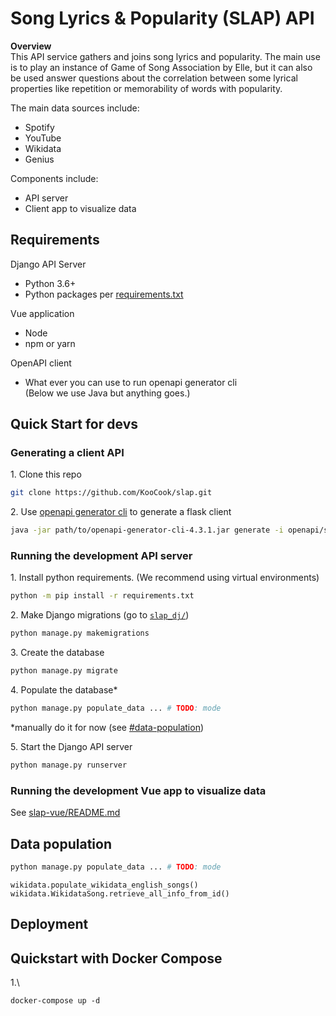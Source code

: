 # Song Lyrics & Popularity (SLAP) API

**Overview**  
This API service gathers and joins song lyrics and popularity.
The main use is to play an instance of Game of Song Association by Elle,
but it can also be used answer questions about the correlation between
some lyrical properties like repetition or memorability of words with popularity.

The main data sources include:
- Spotify
- YouTube
- Wikidata
- Genius

Components include:
- API server
- Client app to visualize data

## Requirements

Django API Server

- Python 3.6+
- Python packages per [requirements.txt](requirements.txt)

Vue application
 
- Node
- npm or yarn

OpenAPI client

- What ever you can use to run openapi generator cli  
  (Below we use Java but anything goes.)

## Quick Start for devs

### Generating a client API

1\. Clone this repo

```sh
git clone https://github.com/KooCook/slap.git
```

2\. Use [openapi generator cli](https://openapi-generator.tech/docs/installation)
    to generate a flask client

```sh
java -jar path/to/openapi-generator-cli-4.3.1.jar generate -i openapi/slap-api.yaml -o autogen -g python-flask
```

### Running the development API server

1\. Install python requirements. (We recommend using virtual environments)

```sh
python -m pip install -r requirements.txt
```

2\. Make Django migrations (go to [`slap_dj/`](slap_dj))

```sh
python manage.py makemigrations
```

3\. Create the database

```sh
python manage.py migrate
```

4\. Populate the database*

```sh
python manage.py populate_data ... # TODO: mode
```

*manually do it for now (see [#data-population](#data-population))

5\. Start the Django API server

```sh
python manage.py runserver
```

### Running the development Vue app to visualize data

See [slap-vue/README.md](slap-vue/README.md)

## Data population

```sh
python manage.py populate_data ... # TODO: mode
```

```
wikidata.populate_wikidata_english_songs()
wikidata.WikidataSong.retrieve_all_info_from_id()
```

## Deployment 

## Quickstart with Docker Compose

1.\

```shell
docker-compose up -d
```
